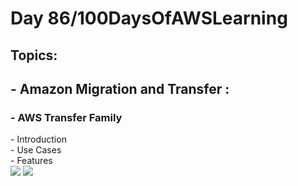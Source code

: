 <h1> Day 86/100DaysOfAWSLearning </h1>
<h2> Topics: </h2>

 <h2>  - Amazon Migration and Transfer : </h2>


<h3> - AWS Transfer Family </h3> 
      - Introduction <br>
      - Use Cases <br>
      - Features <br>
      
      
               
<img src = "https://github.com/thetechgirlgita/100-days-of-aws-learning/blob/master/Images/Day86/86_1.jpg?raw=true">
<img src = "https://github.com/thetechgirlgita/100-days-of-aws-learning/blob/master/Images/Day86/86_2.jpg?raw=true">

